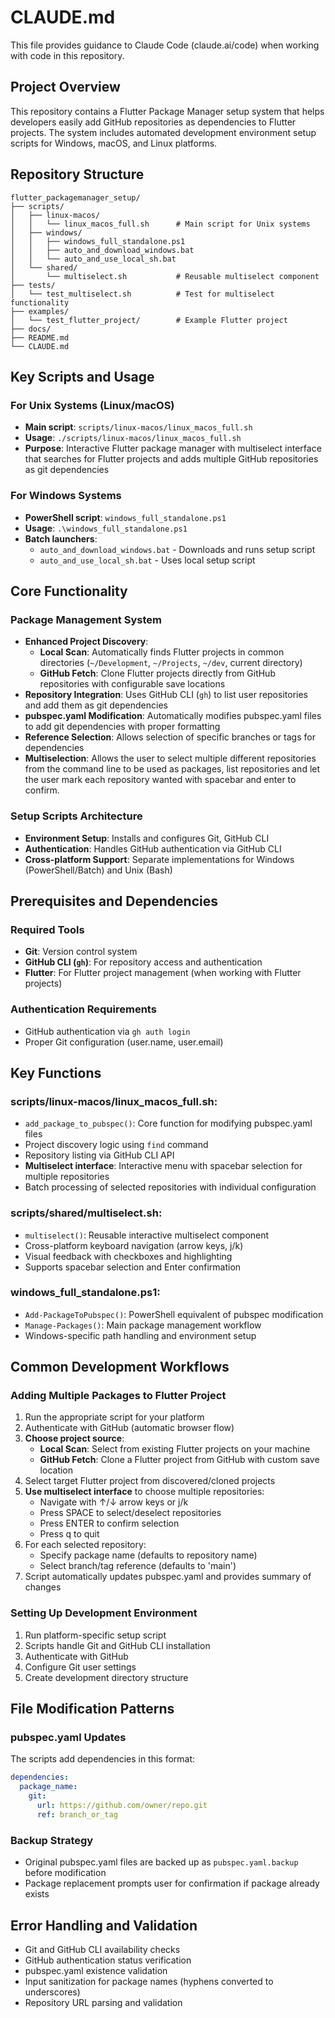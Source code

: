 # CLAUDE.md

This file provides guidance to Claude Code (claude.ai/code) when working with code in this repository.

## Project Overview

This repository contains a Flutter Package Manager setup system that helps developers easily add GitHub repositories as dependencies to Flutter projects. The system includes automated development environment setup scripts for Windows, macOS, and Linux platforms.

## Repository Structure

```
flutter_packagemanager_setup/
├── scripts/
│   ├── linux-macos/
│   │   └── linux_macos_full.sh      # Main script for Unix systems
│   ├── windows/
│   │   ├── windows_full_standalone.ps1
│   │   ├── auto_and_download_windows.bat
│   │   └── auto_and_use_local_sh.bat
│   └── shared/
│       └── multiselect.sh           # Reusable multiselect component
├── tests/
│   └── test_multiselect.sh          # Test for multiselect functionality
├── examples/
│   └── test_flutter_project/        # Example Flutter project
├── docs/
├── README.md
└── CLAUDE.md
```

## Key Scripts and Usage

### For Unix Systems (Linux/macOS)
- **Main script**: `scripts/linux-macos/linux_macos_full.sh`
- **Usage**: `./scripts/linux-macos/linux_macos_full.sh`
- **Purpose**: Interactive Flutter package manager with multiselect interface that searches for Flutter projects and adds multiple GitHub repositories as git dependencies

### For Windows Systems
- **PowerShell script**: `windows_full_standalone.ps1`
- **Usage**: `.\windows_full_standalone.ps1`
- **Batch launchers**: 
  - `auto_and_download_windows.bat` - Downloads and runs setup script
  - `auto_and_use_local_sh.bat` - Uses local setup script

## Core Functionality

### Package Management System
- **Enhanced Project Discovery**: 
  - **Local Scan**: Automatically finds Flutter projects in common directories (`~/Development`, `~/Projects`, `~/dev`, current directory)
  - **GitHub Fetch**: Clone Flutter projects directly from GitHub repositories with configurable save locations
- **Repository Integration**: Uses GitHub CLI (`gh`) to list user repositories and add them as git dependencies
- **pubspec.yaml Modification**: Automatically modifies pubspec.yaml files to add git dependencies with proper formatting
- **Reference Selection**: Allows selection of specific branches or tags for dependencies
- **Multiselection**: Allows the user to select multiple different repositories from the command line to be used as packages, list repositories and let the user mark each repository wanted with spacebar and enter to confirm.

### Setup Scripts Architecture
- **Environment Setup**: Installs and configures Git, GitHub CLI
- **Authentication**: Handles GitHub authentication via GitHub CLI
- **Cross-platform Support**: Separate implementations for Windows (PowerShell/Batch) and Unix (Bash)

## Prerequisites and Dependencies

### Required Tools
- **Git**: Version control system
- **GitHub CLI (`gh`)**: For repository access and authentication
- **Flutter**: For Flutter project management (when working with Flutter projects)

### Authentication Requirements
- GitHub authentication via `gh auth login`
- Proper Git configuration (user.name, user.email)

## Key Functions

### scripts/linux-macos/linux_macos_full.sh:
- `add_package_to_pubspec()`: Core function for modifying pubspec.yaml files
- Project discovery logic using `find` command
- Repository listing via GitHub CLI API
- **Multiselect interface**: Interactive menu with spacebar selection for multiple repositories
- Batch processing of selected repositories with individual configuration

### scripts/shared/multiselect.sh:
- `multiselect()`: Reusable interactive multiselect component
- Cross-platform keyboard navigation (arrow keys, j/k)
- Visual feedback with checkboxes and highlighting
- Supports spacebar selection and Enter confirmation

### windows_full_standalone.ps1:
- `Add-PackageToPubspec()`: PowerShell equivalent of pubspec modification
- `Manage-Packages()`: Main package management workflow
- Windows-specific path handling and environment setup

## Common Development Workflows

### Adding Multiple Packages to Flutter Project
1. Run the appropriate script for your platform
2. Authenticate with GitHub (automatic browser flow)
3. **Choose project source**:
   - **Local Scan**: Select from existing Flutter projects on your machine
   - **GitHub Fetch**: Clone a Flutter project from GitHub with custom save location
4. Select target Flutter project from discovered/cloned projects  
5. **Use multiselect interface** to choose multiple repositories:
   - Navigate with ↑/↓ arrow keys or j/k
   - Press SPACE to select/deselect repositories
   - Press ENTER to confirm selection
   - Press q to quit
6. For each selected repository:
   - Specify package name (defaults to repository name)
   - Select branch/tag reference (defaults to 'main')
7. Script automatically updates pubspec.yaml and provides summary of changes

### Setting Up Development Environment
1. Run platform-specific setup script
2. Scripts handle Git and GitHub CLI installation
3. Authenticate with GitHub
4. Configure Git user settings
5. Create development directory structure

## File Modification Patterns

### pubspec.yaml Updates
The scripts add dependencies in this format:
```yaml
dependencies:
  package_name:
    git:
      url: https://github.com/owner/repo.git
      ref: branch_or_tag
```

### Backup Strategy
- Original pubspec.yaml files are backed up as `pubspec.yaml.backup` before modification
- Package replacement prompts user for confirmation if package already exists

## Error Handling and Validation

- Git and GitHub CLI availability checks
- GitHub authentication status verification
- pubspec.yaml existence validation
- Input sanitization for package names (hyphens converted to underscores)
- Repository URL parsing and validation